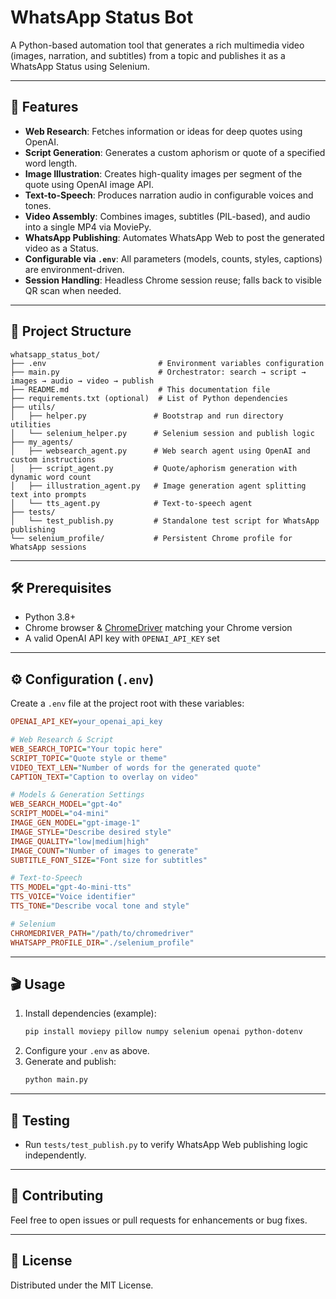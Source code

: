 # WhatsApp Status Bot

A Python-based automation tool that generates a rich multimedia video (images, narration, and subtitles) from a topic and publishes it as a WhatsApp Status using Selenium.

---

## 🚀 Features

- **Web Research**: Fetches information or ideas for deep quotes using OpenAI.
- **Script Generation**: Generates a custom aphorism or quote of a specified word length.
- **Image Illustration**: Creates high-quality images per segment of the quote using OpenAI image API.
- **Text-to-Speech**: Produces narration audio in configurable voices and tones.
- **Video Assembly**: Combines images, subtitles (PIL-based), and audio into a single MP4 via MoviePy.
- **WhatsApp Publishing**: Automates WhatsApp Web to post the generated video as a Status.
- **Configurable via `.env`**: All parameters (models, counts, styles, captions) are environment-driven.
- **Session Handling**: Headless Chrome session reuse; falls back to visible QR scan when needed.

---

## 📂 Project Structure

```
whatsapp_status_bot/
├── .env                         # Environment variables configuration
├── main.py                      # Orchestrator: search → script → images → audio → video → publish
├── README.md                    # This documentation file
├── requirements.txt (optional)  # List of Python dependencies
├── utils/
│   ├── helper.py               # Bootstrap and run directory utilities
│   └── selenium_helper.py      # Selenium session and publish logic
├── my_agents/
│   ├── websearch_agent.py      # Web search agent using OpenAI and custom instructions
│   ├── script_agent.py         # Quote/aphorism generation with dynamic word count
│   ├── illustration_agent.py   # Image generation agent splitting text into prompts
│   └── tts_agent.py            # Text-to-speech agent
├── tests/
│   └── test_publish.py         # Standalone test script for WhatsApp publishing
└── selenium_profile/           # Persistent Chrome profile for WhatsApp sessions
```

---

## 🛠️ Prerequisites

- Python 3.8+
- Chrome browser & [ChromeDriver](https://chromedriver.chromium.org/) matching your Chrome version
- A valid OpenAI API key with `OPENAI_API_KEY` set

---

## ⚙️ Configuration (`.env`)

Create a `.env` file at the project root with these variables:

```ini
OPENAI_API_KEY=your_openai_api_key

# Web Research & Script
WEB_SEARCH_TOPIC="Your topic here"
SCRIPT_TOPIC="Quote style or theme"
VIDEO_TEXT_LEN="Number of words for the generated quote"
CAPTION_TEXT="Caption to overlay on video"

# Models & Generation Settings
WEB_SEARCH_MODEL="gpt-4o"
SCRIPT_MODEL="o4-mini"
IMAGE_GEN_MODEL="gpt-image-1"
IMAGE_STYLE="Describe desired style"
IMAGE_QUALITY="low|medium|high"
IMAGE_COUNT="Number of images to generate"
SUBTITLE_FONT_SIZE="Font size for subtitles"

# Text-to-Speech
TTS_MODEL="gpt-4o-mini-tts"
TTS_VOICE="Voice identifier"
TTS_TONE="Describe vocal tone and style"

# Selenium
CHROMEDRIVER_PATH="/path/to/chromedriver"
WHATSAPP_PROFILE_DIR="./selenium_profile"
```

---

## 🎬 Usage

1. Install dependencies (example):
   ```bash
   pip install moviepy pillow numpy selenium openai python-dotenv
   ```
2. Configure your `.env` as above.
3. Generate and publish:
   ```bash
   python main.py
   ```

---

## 🧪 Testing

- Run `tests/test_publish.py` to verify WhatsApp Web publishing logic independently.

---

## 🤝 Contributing

Feel free to open issues or pull requests for enhancements or bug fixes.

---

## 📜 License

Distributed under the MIT License.
